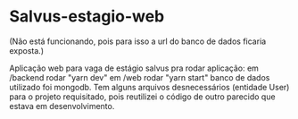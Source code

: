 # Salvus-estagio-web
(Não está funcionando, pois para isso a url do banco de dados ficaria exposta.)

Aplicação web para vaga de estágio salvus
pra rodar aplicação: em /backend rodar "yarn dev"
                      em /web rodar "yarn start"
banco de dados utilizado foi mongodb.
Tem alguns arquivos desnecessários (entidade User) para o projeto requisitado, pois reutilizei o código de outro parecido que estava em desenvolvimento.
                     
